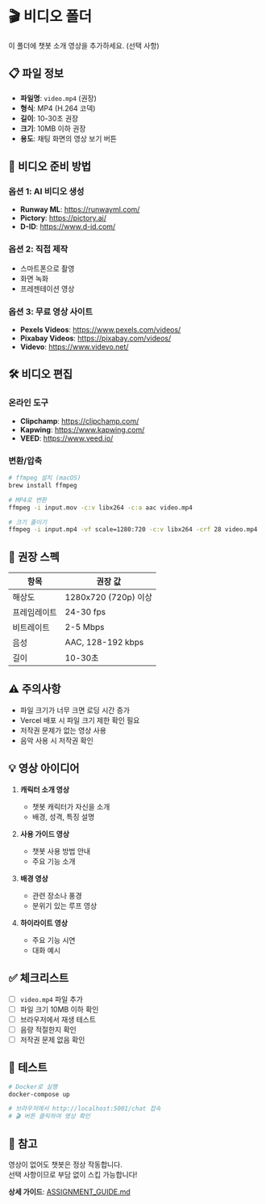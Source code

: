 # 🎬 비디오 폴더

이 폴더에 챗봇 소개 영상을 추가하세요. (선택 사항)

## 📋 파일 정보

- **파일명**: `video.mp4` (권장)
- **형식**: MP4 (H.264 코덱)
- **길이**: 10-30초 권장
- **크기**: 10MB 이하 권장
- **용도**: 채팅 화면의 영상 보기 버튼

## 🎥 비디오 준비 방법

### 옵션 1: AI 비디오 생성
- **Runway ML**: https://runwayml.com/
- **Pictory**: https://pictory.ai/
- **D-ID**: https://www.d-id.com/

### 옵션 2: 직접 제작
- 스마트폰으로 촬영
- 화면 녹화
- 프레젠테이션 영상

### 옵션 3: 무료 영상 사이트
- **Pexels Videos**: https://www.pexels.com/videos/
- **Pixabay Videos**: https://pixabay.com/videos/
- **Videvo**: https://www.videvo.net/

## 🛠️ 비디오 편집

### 온라인 도구
- **Clipchamp**: https://clipchamp.com/
- **Kapwing**: https://www.kapwing.com/
- **VEED**: https://www.veed.io/

### 변환/압축
```bash
# ffmpeg 설치 (macOS)
brew install ffmpeg

# MP4로 변환
ffmpeg -i input.mov -c:v libx264 -c:a aac video.mp4

# 크기 줄이기
ffmpeg -i input.mp4 -vf scale=1280:720 -c:v libx264 -crf 28 video.mp4
```

## 📐 권장 스펙

| 항목 | 권장 값 |
|-----|--------|
| 해상도 | 1280x720 (720p) 이상 |
| 프레임레이트 | 24-30 fps |
| 비트레이트 | 2-5 Mbps |
| 음성 | AAC, 128-192 kbps |
| 길이 | 10-30초 |

## ⚠️ 주의사항

- 파일 크기가 너무 크면 로딩 시간 증가
- Vercel 배포 시 파일 크기 제한 확인 필요
- 저작권 문제가 없는 영상 사용
- 음악 사용 시 저작권 확인

## 💡 영상 아이디어

1. **캐릭터 소개 영상**
   - 챗봇 캐릭터가 자신을 소개
   - 배경, 성격, 특징 설명

2. **사용 가이드 영상**
   - 챗봇 사용 방법 안내
   - 주요 기능 소개

3. **배경 영상**
   - 관련 장소나 풍경
   - 분위기 있는 루프 영상

4. **하이라이트 영상**
   - 주요 기능 시연
   - 대화 예시

## ✅ 체크리스트

- [ ] `video.mp4` 파일 추가
- [ ] 파일 크기 10MB 이하 확인
- [ ] 브라우저에서 재생 테스트
- [ ] 음량 적절한지 확인
- [ ] 저작권 문제 없음 확인

## 🔧 테스트

```bash
# Docker로 실행
docker-compose up

# 브라우저에서 http://localhost:5001/chat 접속
# 🎬 버튼 클릭하여 영상 확인
```

## 📎 참고

영상이 없어도 챗봇은 정상 작동합니다.  
선택 사항이므로 부담 없이 스킵 가능합니다!

**상세 가이드**: [ASSIGNMENT_GUIDE.md](../../../ASSIGNMENT_GUIDE.md)
